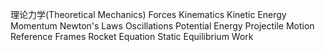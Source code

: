 理论力学(Theoretical Mechanics)
Forces
Kinematics
Kinetic Energy
Momentum
Newton's Laws
Oscillations
Potential Energy
Projectile Motion
Reference Frames
Rocket Equation
Static Equilibrium
Work